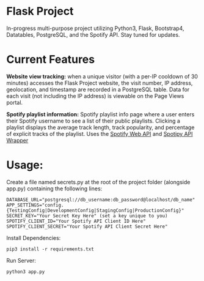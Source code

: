 # Flask Project
In-progress multi-purpose project utilizing Python3, Flask, Bootstrap4, Datatables, PostgreSQL, and the Spotify API.
Stay tuned for updates. 


# Current Features

**Website view tracking:** when a unique visitor (with a per-IP cooldown of 30 minutes) accesses the Flask Project website, the visit number, IP address, geolocation, and timestamp are recorded in a PostgreSQL table. Data for each visit (not including the IP address) is viewable on the Page Views portal.

**Spotify playlist information:** Spotify playlist info page where a user enters their Spotify username to see a list of their public playlists. Clicking a playlist displays the average track length, track popularity, and percentage of explicit tracks of the playlist. Uses the [Spotify Web API](https://developer.spotify.com/documentation/web-api/) and [Spotipy API Wrapper](https://spotipy.readthedocs.io/en/latest/)

# Usage:

Create a file named secrets.py at the root of the project folder (alongside app.py) containing the following lines:

```
DATABASE_URL="postgresql://db_username:db_password@localhost/db_name"
APP_SETTINGS="config.{TestingConfig|DevelopmentConfig|StagingConfig|ProductionConfig}"
SECRET_KEY="Your Secret Key Here" (set a key unique to you)
SPOTIFY_CLIENT_ID="Your Spotify API Client ID Here"
SPOTIFY_CLIENT_SECRET="Your Spotify API Client Secret Here"
```

Install Dependencies:

```
pip3 install -r requirements.txt
```

Run Server:

```
python3 app.py
```
